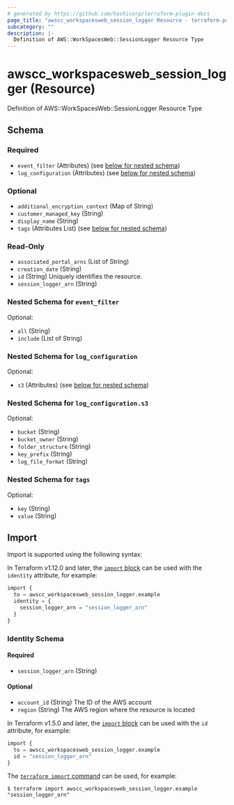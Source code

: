```yaml
---
# generated by https://github.com/hashicorp/terraform-plugin-docs
page_title: "awscc_workspacesweb_session_logger Resource - terraform-provider-awscc"
subcategory: ""
description: |-
  Definition of AWS::WorkSpacesWeb::SessionLogger Resource Type
---
```


# awscc_workspacesweb_session_logger (Resource)

Definition of AWS::WorkSpacesWeb::SessionLogger Resource Type



<!-- schema generated by tfplugindocs -->
## Schema

### Required

- `event_filter` (Attributes) (see [below for nested schema](#nestedatt--event_filter))
- `log_configuration` (Attributes) (see [below for nested schema](#nestedatt--log_configuration))

### Optional

- `additional_encryption_context` (Map of String)
- `customer_managed_key` (String)
- `display_name` (String)
- `tags` (Attributes List) (see [below for nested schema](#nestedatt--tags))

### Read-Only

- `associated_portal_arns` (List of String)
- `creation_date` (String)
- `id` (String) Uniquely identifies the resource.
- `session_logger_arn` (String)

<a id="nestedatt--event_filter"></a>
### Nested Schema for `event_filter`

Optional:

- `all` (String)
- `include` (List of String)


<a id="nestedatt--log_configuration"></a>
### Nested Schema for `log_configuration`

Optional:

- `s3` (Attributes) (see [below for nested schema](#nestedatt--log_configuration--s3))

<a id="nestedatt--log_configuration--s3"></a>
### Nested Schema for `log_configuration.s3`

Optional:

- `bucket` (String)
- `bucket_owner` (String)
- `folder_structure` (String)
- `key_prefix` (String)
- `log_file_format` (String)



<a id="nestedatt--tags"></a>
### Nested Schema for `tags`

Optional:

- `key` (String)
- `value` (String)

## Import

Import is supported using the following syntax:

In Terraform v1.12.0 and later, the [`import` block](https://developer.hashicorp.com/terraform/language/import) can be used with the `identity` attribute, for example:

```terraform
import {
  to = awscc_workspacesweb_session_logger.example
  identity = {
    session_logger_arn = "session_logger_arn"
  }
}
```

<!-- schema generated by tfplugindocs -->
### Identity Schema

#### Required

- `session_logger_arn` (String)

#### Optional

- `account_id` (String) The ID of the AWS account
- `region` (String) The AWS region where the resource is located

In Terraform v1.5.0 and later, the [`import` block](https://developer.hashicorp.com/terraform/language/import) can be used with the `id` attribute, for example:

```terraform
import {
  to = awscc_workspacesweb_session_logger.example
  id = "session_logger_arn"
}
```

The [`terraform import` command](https://developer.hashicorp.com/terraform/cli/commands/import) can be used, for example:

```shell
$ terraform import awscc_workspacesweb_session_logger.example "session_logger_arn"
```
